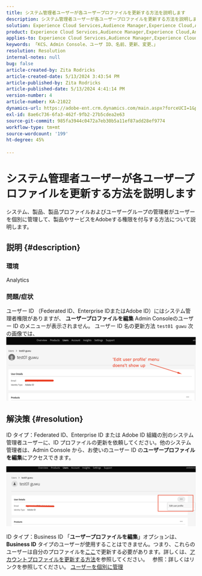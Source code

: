```yaml
---
title: システム管理者ユーザーが各ユーザープロファイルを更新する方法を説明します
description: システム管理者ユーザーが各ユーザープロファイルを更新する方法を説明します
solution: Experience Cloud Services,Audience Manager,Experience Cloud,Analytics,Target,Admin
product: Experience Cloud Services,Audience Manager,Experience Cloud,Analytics,Target,Admin
applies-to: Experience Cloud Services,Audience Manager,Experience Cloud,Analytics,Target,Admin
keywords: 「KCS、Admin Console、ユーザ ID、名前、更新、変更、」
resolution: Resolution
internal-notes: null
bug: false
article-created-by: Zita Rodricks
article-created-date: 5/13/2024 3:43:54 PM
article-published-by: Zita Rodricks
article-published-date: 5/13/2024 4:41:14 PM
version-number: 4
article-number: KA-21022
dynamics-url: https://adobe-ent.crm.dynamics.com/main.aspx?forceUCI=1&pagetype=entityrecord&etn=knowledgearticle&id=e6196c94-3f11-ef11-9f8a-6045bd03c412
exl-id: 8ae6c736-6fa3-462f-9fb2-27b5cdea2e63
source-git-commit: 985fa3944c0472a7eb30b5a11ef87add28ef9774
workflow-type: tm+mt
source-wordcount: '199'
ht-degree: 45%

---
```


# システム管理者ユーザーが各ユーザープロファイルを更新する方法を説明します


システム、製品、製品プロファイルおよびユーザーグループの管理者がユーザーを個別に管理して、製品やサービスをAdobeする権限を付与する方法について説明します。

## 説明 {#description}


### <b>環境</b>

Analytics

### 問題/症状

ユーザー ID （Federated ID、Enterprise IDまたはAdobe ID）にはシステム管理者権限がありますが、 <b>ユーザープロファイルを編集</b> Admin Consoleのユーザー ID のメニューが表示されません。 ユーザー ID 名の更新方法 `test01 guwu` 次の画像では、 ![](assets/___ea196c94-3f11-ef11-9f8a-6045bd03c412___.png)


## 解決策 {#resolution}


ID タイプ：Federated ID、Enterprise ID または Adobe ID
組織の別のシステム管理者ユーザーに、ID プロファイルの更新を依頼してください。他のシステム管理者は、Admin Console から、お使いのユーザー ID の<b>ユーザープロファイルを編集</b>にアクセスできます。

![](assets/5d528b6b-4667-ed11-9561-6045bd006e5a.png)

ID タイプ：Business ID
「<b>ユーザープロファイルを編集</b>」オプションは、<b>Business ID</b> タイプのユーザーが使用することはできません。つまり、これらのユーザーは自分のプロファイルを[ここ](https://account.adobe.com/profile)で更新する必要があります。詳しくは、[アカウントプロファイルを更新する方法](https://helpx.adobe.com/jp/manage-account/using/edit-adobe-account-personal-profile.html)を参照してください。
 
参照：詳しくはリンクを参照してください。 [ユーザーを個別に管理](https://helpx.adobe.com/jp/enterprise/using/manage-users-individually.html)
